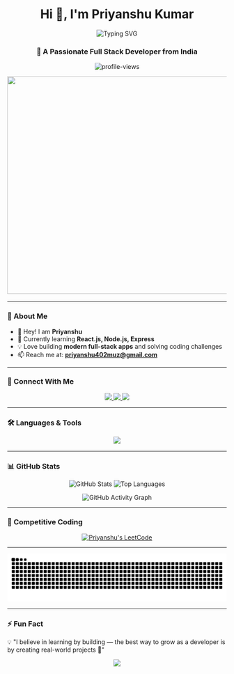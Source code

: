<!-- Profile Header -->
<h1 align="center">Hi 👋, I'm Priyanshu Kumar</h1>
<p align="center">
  <img src="https://readme-typing-svg.demolab.com?font=Fira+Code&pause=1000&color=D2042D&center=true&vCenter=true&width=435&lines=%F0%9F%8C%9F+Full+Stack+Developer" alt="Typing SVG" />
</p>
<h3 align="center">🚀 A Passionate Full Stack Developer from India</h3>

<p align="center">
  <img src="https://komarev.com/ghpvc/?username=prkr-28&label=Profile%20Views&color=0e75b6&style=flat" alt="profile-views" />
</p>
<p align="center">
  <img src="https://user-images.githubusercontent.com/74038190/212749695-a6817c5a-a794-462b-afca-1b5ce7dd5e63.gif" width="800" height="500">
</p>


---

### 🌟 About Me
- 👋 Hey! I am **Priyanshu**
- 🌱 Currently learning **React.js, Node.js, Express**
- 💡 Love building **modern full-stack apps** and solving coding challenges
- 📫 Reach me at: **priyanshu402muz@gmail.com**

---

### 🔗 Connect With Me
<p align="center">
  <a href="https://linkedin.com/in/prkr28" target="_blank">
    <img src="https://img.shields.io/badge/LinkedIn-%230A66C2.svg?&style=for-the-badge&logo=linkedin&logoColor=white" />
  </a>
  <a href="https://leetcode.com/prkr28" target="_blank">
    <img src="https://img.shields.io/badge/LeetCode-%23FFA116.svg?&style=for-the-badge&logo=leetcode&logoColor=white" />
  </a>
  <a href="https://www.geeksforgeeks.org/user/priyanshufzqi/" target="_blank">
    <img src="https://img.shields.io/badge/GeeksforGeeks-%230F9D58.svg?&style=for-the-badge&logo=geeksforgeeks&logoColor=white" />
  </a>
</p>

---

### 🛠️ Languages & Tools
<p align="center">
  <img src="https://skillicons.dev/icons?i=html,css,js,react,nodejs,express,mongodb,mysql,java,c,firebase,figma" />
</p>

---

### 📊 GitHub Stats
<p align="center">
  <img src="https://github-readme-stats.vercel.app/api?username=prkr-28&show_icons=true&theme=radical" alt="GitHub Stats" height="160"/>
  <img src="https://github-readme-stats.vercel.app/api/top-langs/?username=prkr-28&layout=compact&theme=radical" alt="Top Languages" height="160"/>
</p>

<div align="center">
  
  <img src="https://github-readme-activity-graph.vercel.app/graph?username=prkr-28&bg_color=0d1117&color=00bfff&line=00bfff&point=ffffff&area=true&hide_border=true" alt="GitHub Activity Graph"/>
  
</div>

---

### 🧩 Competitive Coding
<div align="center">
  
  [![Priyanshu's LeetCode](https://leetcard.jacoblin.cool/prkr28?theme=unicorn&font=Nunito%20Sans)](https://leetcode.com/prkr28)
  
</div>

---

<img src="https://raw.githubusercontent.com/prkr-28/prkr-28/output/snake.svg" alt="Snake animation" />

---

### ⚡ Fun Fact
💡 "I believe in learning by building — the best way to grow as a developer is by creating real-world projects 🚀"

<!--Footer--> 
<p align="center">
  <img src="https://capsule-render.vercel.app/api?type=waving&color=gradient&height=65&section=footer"/>
</p>
